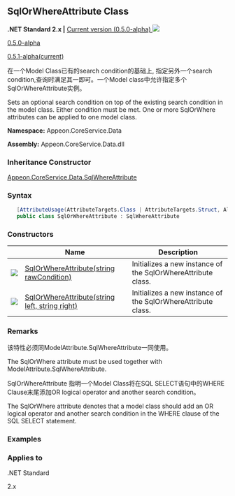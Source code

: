 ## **SqlOrWhereAttribute Class**

**.NET Standard 2.x |**  <a href="javascript:void(0)" class="dropdown">Current version (0.5.0-alpha) <img src="~/images/dropdown.png"/></a>

<div class="otherversions"  value="versdiv">

<a href="javascript:void(0)">0.5.0-alpha</a>

<a href="javascript:void(0)">0.5.1-alpha(current)</a>

</div>

在一个Model Class已有的search condition的基础上, 指定另外一个search condition,查询时满足其一即可。一个Model class中允许指定多个SqlOrWhereAttribute实例。

Sets an optional search condition on top of the existing search condition in the model class. Either condition must be met. One or more SqlOrWhere attributes can be applied to one model class.

 **Namespace:** Appeon.CoreService.Data

 **Assembly:** Appeon.CoreService.Data.dll

### **Inheritance Constructor**

[Appeon.CoreService.Data.SqlWhereAttribute](../SqlWhereAttribute/SqlWhereAttribute.html)

### **Syntax**

```c#
   [AttributeUsage(AttributeTargets.Class | AttributeTargets.Struct, AllowMultiple = true)]
   public class SqlOrWhereAttribute : SqlWhereAttribute
```

### **Constructors**

|                           | Name                                                         | Description                                                         |
| ------------------------- | ------------------------------------------------------------ | ------------------------------------------------------------ |
| ![](~/images/method.jpeg) | [SqlOrWhereAttribute(string rawCondition)](Constructor/SqlOrWhereAttribute1.html) | Initializes a new instance of the SqlOrWhereAttribute class. |
| ![](~/images/method.jpeg) | [SqlOrWhereAttribute(string left, string right)](Constructor/SqlOrWhereAttribute2.html) | Initializes a new instance of the SqlOrWhereAttribute class. |

### **Remarks**

该特性必须同ModelAttribute.SqlWhereAttribute一同使用。

The SqlOrWhere attribute must be used together with ModelAttribute.SqlWhereAttribute.

SqlOrWhereAttribute 指明一个Model Class将在SQL SELECT语句中的WHERE Clause末尾添加OR logical operator and another search condition。

The SqlOrWhere attribute denotes that a model class should add an OR logical operator and another search  condition in the WHERE clause of the SQL SELECT statement.

### **Examples**



### **Applies to**

.NET Standard 

2.x